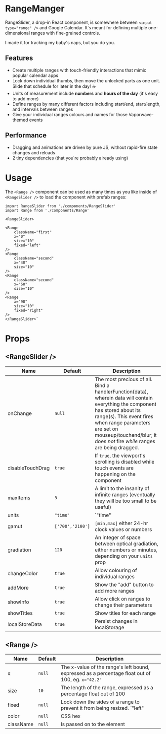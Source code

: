 # RangeManger

RangeSlider, a drop-in React component, is somewhere between `<input type="range" />` and Google Calendar. It's meant for defining multiple one-dimensional ranges with fine-grained controls.

I made it for tracking my baby's naps, but you do you.

## Features
- Create multiple ranges with touch-friendly interactions that mimic popular calendar apps
- Lock down individual thumbs, then move the unlocked parts as one unit. Slide that schedule for later in the day! ☕️
- Units of measurement include **numbers** and **hours of the day** (it's easy to add more)
- Define ranges by many different factors including start/end, start/length, and intervals between ranges
- Give your individual ranges colours and names for those Vaporwave-themed events

## Performance 
- Dragging and animations are driven by pure JS, without rapid-fire state changes and reloads  
- 2 tiny dependencies (that you're probably already using)

# Usage
The `<Range />` component can be used as many times as you like inside of `<RangeSlider />` to load the component with prefab ranges:

	import RangeSlider from './components/RangeSlider'
	import Range from './components/Range'
	
	<RangeSlider>

    <Range
    	className="first"
    	x="0"
    	size="10"
    	fixed="left"
    />
    <Range 
    	className="second"
    	x="40"
    	size="10"
    />
    <Range 
    	className="second"
    	x="60"
    	size="10"
    />
    <Range
    	x="90"
    	size="10"
    	fixed="right"
    />
	</RangeSlider>`
	

# Props
## &lt;RangeSlider /&gt;
| Name | Default | Description |
| --- | --- | --- |
| onChange | `null` | The most precious of all. Bind a handlerFunction(data), wherein data will contain everything the component has stored about its range(s). This event fires when range parameters are set on mouseup/touchend/blur; it does *not* fire *while* ranges are being dragged. |
| disableTouchDrag | `true` | If `true`, the viewport's scrolling is disabled while touch events are happening on the component
| maxItems | `5` | A limit to the insanity of infinite ranges (eventually they will be too small to be useful)
| units | `"time"` | `"time" || "numerical"` |
| gamut | `['700','2100']` | `[min,max]` either 24-hr clock values or numbers
| gradiation | `120` | An integer of space between optical gradiation, either numbers or minutes, depending on your `units` prop
| changeColor | `true` | Allow colouring of individual ranges
| addMore | `true` | Show the "add" button to add more ranges
| showInfo | `true` | Allow click on ranges to change their parameters
| showTitles | `true` | Show titles for each range
| localStoreData | `true` | Persist changes in localStorage

## &lt;Range /&gt;
| Name | Default | Description |
| --- | --- | --- |
| x | `null` | The x-value of the range's left bound, expressed as a percentage float out of 100, eg. `x="42.2"`
| size | `10` | The length of the range, expressed as a percentage float out of 100
| fixed | `null` | Lock down the sides of a range to prevent it from being resized. `"left" || "right" || "both"` |
| color | `null` | CSS hex
| className | `null` | Is passed on to the element